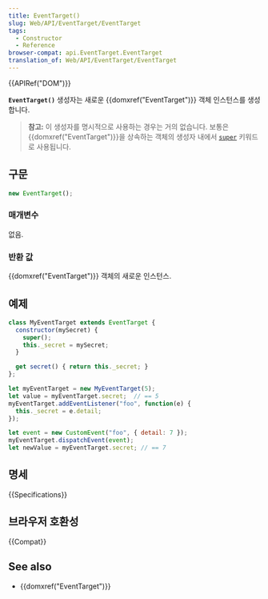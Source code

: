 ```yaml
---
title: EventTarget()
slug: Web/API/EventTarget/EventTarget
tags:
  - Constructor
  - Reference
browser-compat: api.EventTarget.EventTarget
translation_of: Web/API/EventTarget/EventTarget
---
```

{{APIRef("DOM")}}

**`EventTarget()`** 생성자는 새로운 {{domxref("EventTarget")}} 객체 인스턴스를 생성합니다.

> **참고:** 이 생성자를 명시적으로 사용하는 경우는 거의 없습니다. 보통은 {{domxref("EventTarget")}}을 상속하는 객체의 생성자 내에서 [`super`](/ko/docs/Web/JavaScript/Reference/Operators/super) 키워드로 사용됩니다.

## 구문

```js
new EventTarget();
```

### 매개변수

없음.

### 반환 값

{{domxref("EventTarget")}} 객체의 새로운 인스턴스.

## 예제

```js
class MyEventTarget extends EventTarget {
  constructor(mySecret) {
    super();
    this._secret = mySecret;
  }

  get secret() { return this._secret; }
};

let myEventTarget = new MyEventTarget(5);
let value = myEventTarget.secret;  // == 5
myEventTarget.addEventListener("foo", function(e) {
  this._secret = e.detail;
});

let event = new CustomEvent("foo", { detail: 7 });
myEventTarget.dispatchEvent(event);
let newValue = myEventTarget.secret; // == 7
```

## 명세

{{Specifications}}

## 브라우저 호환성

{{Compat}}

## See also

- {{domxref("EventTarget")}}
